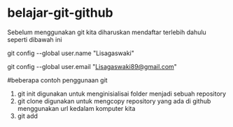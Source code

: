 # belajar-git-github
Sebelum menggunakan git kita diharuskan mendaftar terlebih dahulu seperti dibawah ini

git config --global user.name "Lisagaswaki"

git config --global user.email "Lisagaswaki89@gmail.com"

#beberapa contoh penggunaan git

1. git init digunakan untuk menginisialisai folder menjadi sebuah repository
2. git clone digunakan untuk mengcopy repository yang ada di github menggunakan url kedalam komputer kita
3. git add 
